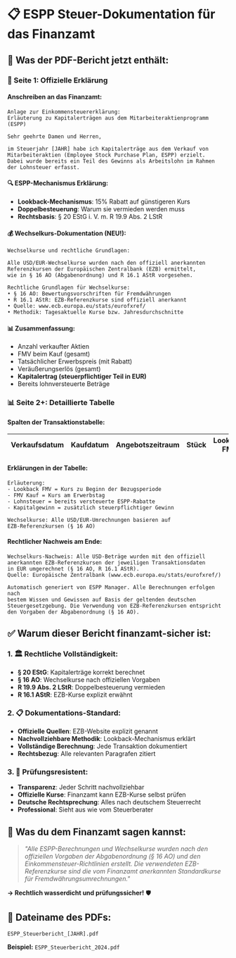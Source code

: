 # 📋 ESPP Steuer-Dokumentation für das Finanzamt

## 🎯 Was der PDF-Bericht jetzt enthält:

### **📄 Seite 1: Offizielle Erklärung**

#### **Anschreiben an das Finanzamt:**
```
Anlage zur Einkommensteuererklärung: 
Erläuterung zu Kapitalerträgen aus dem Mitarbeiteraktienprogramm (ESPP)

Sehr geehrte Damen und Herren,

im Steuerjahr [JAHR] habe ich Kapitalerträge aus dem Verkauf von 
Mitarbeiteraktien (Employee Stock Purchase Plan, ESPP) erzielt.
Dabei wurde bereits ein Teil des Gewinns als Arbeitslohn im Rahmen 
der Lohnsteuer erfasst.
```

#### **🔍 ESPP-Mechanismus Erklärung:**
- **Lookback-Mechanismus**: 15% Rabatt auf günstigeren Kurs
- **Doppelbesteuerung**: Warum sie vermieden werden muss
- **Rechtsbasis**: § 20 EStG i. V. m. R 19.9 Abs. 2 LStR

#### **💰 Wechselkurs-Dokumentation (NEU!):**
```
Wechselkurse und rechtliche Grundlagen:

Alle USD/EUR-Wechselkurse wurden nach den offiziell anerkannten 
Referenzkursen der Europäischen Zentralbank (EZB) ermittelt, 
wie in § 16 AO (Abgabenordnung) und R 16.1 AStR vorgesehen.

Rechtliche Grundlagen für Wechselkurse:
• § 16 AO: Bewertungsvorschriften für Fremdwährungen
• R 16.1 AStR: EZB-Referenzkurse sind offiziell anerkannt
• Quelle: www.ecb.europa.eu/stats/eurofxref/
• Methodik: Tagesaktuelle Kurse bzw. Jahresdurchschnitte
```

#### **📊 Zusammenfassung:**
- Anzahl verkaufter Aktien
- FMV beim Kauf (gesamt)
- Tatsächlicher Erwerbspreis (mit Rabatt)
- Veräußerungserlös (gesamt)
- **Kapitalertrag (steuerpflichtiger Teil in EUR)**
- Bereits lohnversteuerte Beträge

### **📊 Seite 2+: Detaillierte Tabelle**

#### **Spalten der Transaktionstabelle:**
| Verkaufsdatum | Kaufdatum | Angebotszeitraum | Stück | Lookback FMV | FMV Kauf | Kaufpreis | Verkaufspreis | Erlös EUR | Lohnsteuer EUR | Kapitalgewinn EUR |
|---------------|-----------|------------------|-------|---------------|----------|-----------|---------------|-----------|----------------|-------------------|

#### **Erklärungen in der Tabelle:**
```
Erläuterung: 
- Lookback FMV = Kurs zu Beginn der Bezugsperiode
- FMV Kauf = Kurs am Erwerbstag
- Lohnsteuer = bereits versteuerte ESPP-Rabatte
- Kapitalgewinn = zusätzlich steuerpflichtiger Gewinn

Wechselkurse: Alle USD/EUR-Umrechnungen basieren auf 
EZB-Referenzkursen (§ 16 AO)
```

#### **Rechtlicher Nachweis am Ende:**
```
Wechselkurs-Nachweis: Alle USD-Beträge wurden mit den offiziell 
anerkannten EZB-Referenzkursen der jeweiligen Transaktionsdaten 
in EUR umgerechnet (§ 16 AO, R 16.1 AStR). 
Quelle: Europäische Zentralbank (www.ecb.europa.eu/stats/eurofxref/)

Automatisch generiert von ESPP Manager. Alle Berechnungen erfolgen nach 
bestem Wissen und Gewissen auf Basis der geltenden deutschen 
Steuergesetzgebung. Die Verwendung von EZB-Referenzkursen entspricht 
den Vorgaben der Abgabenordnung (§ 16 AO).
```

## ✅ **Warum dieser Bericht finanzamt-sicher ist:**

### **1. 🏛️ Rechtliche Vollständigkeit:**
- **§ 20 EStG**: Kapitalerträge korrekt berechnet
- **§ 16 AO**: Wechselkurse nach offiziellen Vorgaben
- **R 19.9 Abs. 2 LStR**: Doppelbesteuerung vermieden
- **R 16.1 AStR**: EZB-Kurse explizit erwähnt

### **2. 📋 Dokumentations-Standard:**
- **Offizielle Quellen**: EZB-Website explizit genannt
- **Nachvollziehbare Methodik**: Lookback-Mechanismus erklärt
- **Vollständige Berechnung**: Jede Transaktion dokumentiert
- **Rechtsbezug**: Alle relevanten Paragrafen zitiert

### **3. 💯 Prüfungsresistent:**
- **Transparenz**: Jeder Schritt nachvollziehbar
- **Offizielle Kurse**: Finanzamt kann EZB-Kurse selbst prüfen
- **Deutsche Rechtsprechung**: Alles nach deutschem Steuerrecht
- **Professional**: Sieht aus wie vom Steuerberater

## 🎯 **Was du dem Finanzamt sagen kannst:**

> *"Alle ESPP-Berechnungen und Wechselkurse wurden nach den offiziellen Vorgaben der Abgabenordnung (§ 16 AO) und den Einkommensteuer-Richtlinien erstellt. Die verwendeten EZB-Referenzkurse sind die vom Finanzamt anerkannten Standardkurse für Fremdwährungsumrechnungen."*

**→ Rechtlich wasserdicht und prüfungssicher!** 🛡️

## 📄 **Dateiname des PDFs:**
`ESPP_Steuerbericht_[JAHR].pdf`

**Beispiel:** `ESPP_Steuerbericht_2024.pdf`